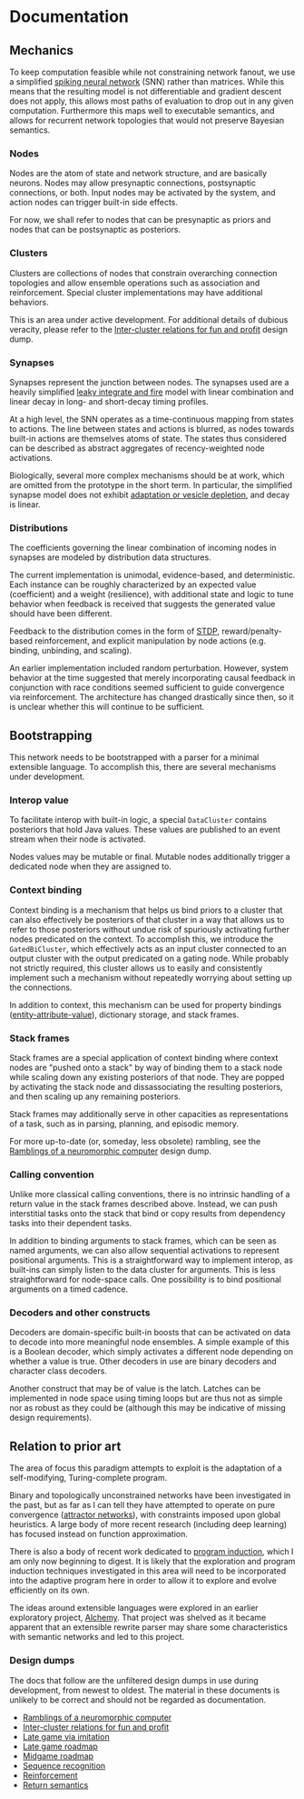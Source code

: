 # Documentation

## Mechanics

To keep computation feasible while not constraining network fanout, we use a simplified [spiking neural network](https://en.wikipedia.org/wiki/Spiking_neural_network) (SNN) rather than matrices. While this means that the resulting model is not differentiable and gradient descent does not apply, this allows most paths of evaluation to drop out in any given computation. Furthermore this maps well to executable semantics, and allows for recurrent network topologies that would not preserve Bayesian semantics.

### Nodes

Nodes are the atom of state and network structure, and are basically neurons. Nodes may allow presynaptic connections, postsynaptic connections, or both. Input nodes may be activated by the system, and action nodes can trigger built-in side effects.

For now, we shall refer to nodes that can be presynaptic as priors and nodes that can be postsynaptic as posteriors.

### Clusters

Clusters are collections of nodes that constrain overarching connection topologies and allow ensemble operations such as association and reinforcement. Special cluster implementations may have additional behaviors.

This is an area under active development. For additional details of dubious veracity, please refer to the [Inter-cluster relations for fun and profit](https://docs.google.com/document/d/1s6RjSBI8i2uzhhD8nv96QJy2JVDaByFwyLFHbg01vdA) design dump.

### Synapses

Synapses represent the junction between nodes. The synapses used are a heavily simplified [leaky integrate and fire](https://en.wikipedia.org/wiki/Biological_neuron_model) model with linear combination and linear decay in long- and short-decay timing profiles.

At a high level, the SNN operates as a time-continuous mapping from states to actions. The line between states and actions is blurred, as nodes towards built-in actions are themselves atoms of state. The states thus considered can be described as abstract aggregates of recency-weighted node activations.

Biologically, several more complex mechanisms should be at work, which are omitted from the prototype in the short term. In particular, the simplified synapse model does not exhibit [adaptation or vesicle depletion](https://en.wikipedia.org/wiki/Synaptic_fatigue), and decay is linear.

### Distributions

The coefficients governing the linear combination of incoming nodes in synapses are modeled by distribution data structures.

The current implementation is unimodal, evidence-based, and deterministic. Each instance can be roughly characterized by an expected value (coefficient) and a weight (resilience), with additional state and logic to tune behavior when feedback is received that suggests the generated value should have been different.

Feedback to the distribution comes in the form of [STDP](https://en.wikipedia.org/wiki/Spike-timing-dependent_plasticity), reward/penalty-based reinforcement, and explicit manipulation by node actions (e.g. binding, unbinding, and scaling).

An earlier implementation included random perturbation. However, system behavior at the time suggested that merely incorporating causal feedback in conjunction with race conditions seemed sufficient to guide convergence via reinforcement. The architecture has changed drastically since then, so it is unclear whether this will continue to be sufficient.

## Bootstrapping

This network needs to be bootstrapped with a parser for a minimal extensible language. To accomplish this, there are several mechanisms under development.

### Interop value

To facilitate interop with built-in logic, a special `DataCluster` contains posteriors that hold Java values. These values are published to an event stream when their node is activated.

Nodes values may be mutable or final. Mutable nodes additionally trigger a dedicated node when they are assigned to.

### Context binding

Context binding is a mechanism that helps us bind priors to a cluster that can also effectively be posteriors of that cluster in a way that allows us to refer to those posteriors without undue risk of spuriously activating further nodes predicated on the context. To accomplish this, we introduce the `GatedBiCluster`, which effectively acts as an input cluster connected to an output cluster with the output predicated on a gating node. While probably not strictly required, this cluster allows us to easily and consistently implement such a mechanism without repeatedly worrying about setting up the connections.

In addition to context, this mechanism can be used for property bindings ([entity-attribute-value](https://en.wikipedia.org/wiki/Entity%E2%80%93attribute%E2%80%93value_model)), dictionary storage, and stack frames.

### Stack frames

Stack frames are a special application of context binding where context nodes are "pushed onto a stack" by way of binding them to a stack node while scaling down any existing posteriors of that node. They are popped by activating the stack node and dissassociating the resulting posteriors, and then scaling up any remaining posteriors.

Stack frames may additionally serve in other capacities as representations of a task, such as in parsing, planning, and episodic memory.

For more up-to-date (or, someday, less obsolete) rambling, see the [Ramblings of a neuromorphic computer](https://docs.google.com/document/d/1jHAo-Uo5EnDO5k8T_TrSVvyQSk-Q-9QjJeqxzC06HqU) design dump.

### Calling convention

Unlike more classical calling conventions, there is no intrinsic handling of a return value in the stack frames described above. Instead, we can push interstitial tasks onto the stack that bind or copy results from dependency tasks into their dependent tasks.

In addition to binding arguments to stack frames, which can be seen as named arguments, we can also allow sequential activations to represent positional arguments. This is a straightforward way to implement interop, as built-ins can simply listen to the data cluster for arguments. This is less straightforward for node-space calls. One possibility is to bind positional arguments on a timed cadence.

### Decoders and other constructs

Decoders are domain-specific built-in boosts that can be activated on data to decode into more meaningful node ensembles. A simple example of this is a Boolean decoder, which simply activates a different node depending on whether a value is true. Other decoders in use are binary decoders and character class decoders.

Another construct that may be of value is the latch. Latches can be implemented in node space using timing loops but are thus not as simple nor as robust as they could be (although this may be indicative of missing design requirements).

## Relation to prior art

The area of focus this paradigm attempts to exploit is the adaptation of a self-modifying, Turing-complete program.

Binary and topologically unconstrained networks have been investigated in the past, but as far as I can tell they have attempted to operate on pure convergence ([attractor networks](https://en.wikipedia.org/wiki/Attractor_network)), with constraints imposed upon global heuristics. A large body of more recent research (including deep learning) has focused instead on function approximation.

There is also a body of recent work dedicated to [program induction](https://www.sciencedirect.com/science/article/pii/S1364661320301741), which I am only now beginning to digest. It is likely that the exploration and program induction techniques investigated in this area will need to be incorporated into the adaptive program here in order to allow it to explore and evolve efficiently on its own.

The ideas around extensible languages were explored in an earlier exploratory project, [Alchemy](https://github.com/AsturaPhoenix/alchemy). That project was shelved as it became apparent that an extensible rewrite parser may share some characteristics with semantic networks and led to this project.

### Design dumps

The docs that follow are the unfiltered design dumps in use during development, from newest to oldest. The material in these documents is unlikely to be correct and should not be regarded as documentation.

* [Ramblings of a neuromorphic computer](https://docs.google.com/document/d/1jHAo-Uo5EnDO5k8T_TrSVvyQSk-Q-9QjJeqxzC06HqU)
* [Inter-cluster relations for fun and profit](https://docs.google.com/document/d/1s6RjSBI8i2uzhhD8nv96QJy2JVDaByFwyLFHbg01vdA)
* [Late game via imitation](https://docs.google.com/document/d/1yLwS7jc68y2iI_YOqapI7gwf_fuKhTe4vxJp2Ziy75E)
* [Late game roadmap](https://docs.google.com/document/d/122iv-1Sx2BqxkITps-iJpxSkQ6lsCxFzT50aG5XXYeU)
* [Midgame roadmap](https://docs.google.com/document/d/1dVCerydJxlQFUe0xZIz1jw1TG3yIOUeB7sQNRfcp2aE)
* [Sequence recognition](https://docs.google.com/document/d/1Me6UJyLyN0lRo7mu4hyX_Ed7etCOWne0rCCCICkiLWE)
* [Reinforcement](https://docs.google.com/document/d/1qh-pqyo6LSs3v5Wkp7iopMOahEXSTnDw6eglG5QYeyI)
* [Return semantics](https://docs.google.com/document/d/1U33hYAovcBOEtXT3TJOVQVr8OlJJkWpQPzqIL3nnsWA)
